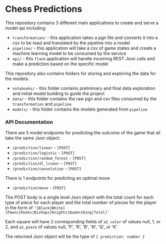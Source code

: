 # Chess Predictions

This repository contains 3 different main applications to create and serve a model api including:

* `transformation/` - this application takes a pgn file and converts it into a csv to be read and translated by the pipeline into a model
* `pipeline/` - this application will take a csv of game states and create a machine learning model to be consumed by the service
* `api/` - this `flask` application will handle incoming REST Json calls and make a prediction based on the specific model

This repository also contains folders for storing and exploring the data for the models:

* `notebooks/` - this folder contains preliminary and final data exploration and initial model building to guide the project
* `data/` - this folder contains the raw pgn and csv files consumed by the `transformation` and `pipeline`
* `models/` - this folder contains the models generated from `pipeline`

### API Documentation

There are 5 model endpoints for predicting the outcome of the game that all take the same Json object:

* `/prediction/linear` - `[POST]`
* `/prediction/logistic` - `[POST]`
* `/prediction/random_forest` - `[POST]`
* `/prediction/dl_linear` - `[POST]`
* `/prediction/convolution` - `[POST]`

There is 1 endpoints for predicting an optimal move

* `/prediction/move` - `[POST]`

The POST body is a single level Json object with the total count for each type of piece for each player and the total number of pieces for the player in the form of `'[Black|White][Pawns|Rooks|Bishops|Knights|Queen|King|Total]'`

Each square will have 2 corresponding fields of `a2_color` of values null, 1, or 2, and `a2_piece` of values null, 'P', 'R', 'B', 'N', 'Q', or 'K'

The returned Json object will be the type of `{ prediction: number }`
